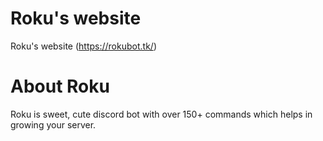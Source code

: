 # Roku's website
Roku's website (https://rokubot.tk/)

# About Roku
Roku is sweet, cute discord bot with over 150+ commands which helps in growing your server.


